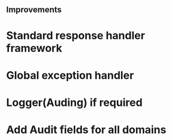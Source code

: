 ## Improvements

# Standard response handler framework
# Global exception handler
# Logger(Auding) if required
# Add Audit fields for all domains
